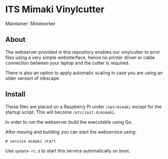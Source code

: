 # ITS Mimaki Vinylcutter

Maintainer: Mindworker

## About

The webserver provided in this repository enables our vinylcutter to print
files using a very simple webinterface, hence no printer driver or cable
connection between your laptop and the cutter is required.

There is also an option to apply automatic scaling in case you are using an
older version of inkscape.

## Install

These files are placed on a Raspberry Pi under `/opt/mimaki` except for the
startup script. This will become `/etc/init.d/mimaki`.

In order to run the webserver build the executable using Go.

After moving and building you can start the webservice using:

    # service mimaki start

Use `update-rc.d` to start this service automatically on boot.
